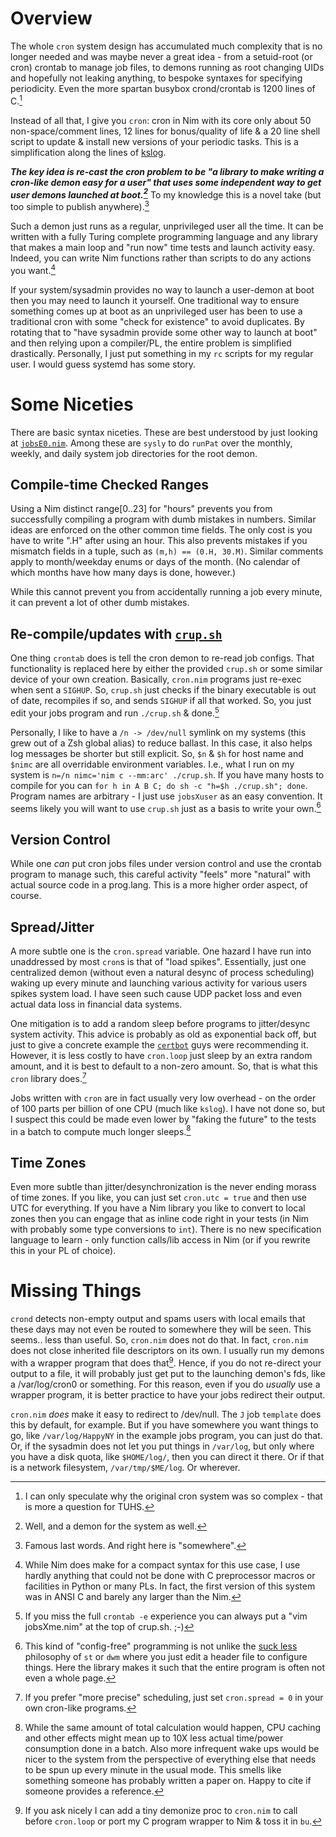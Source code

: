 Overview
========
The whole `cron` system design has accumulated much complexity that is no longer
needed and was maybe never a great idea - from a setuid-root (or cron) crontab
to manage job files, to demons running as root changing UIDs and hopefully not
leaking anything, to bespoke syntaxes for specifying periodicity.  Even the more
spartan busybox crond/crontab is 1200 lines of C.[^1]

Instead of all that, I give you `cron`: cron in Nim with its core only about 50
non-space/comment lines, 12 lines for bonus/quality of life & a 20 line shell
script to update & install new versions of your periodic tasks.  This is a
simplification along the lines of [kslog](https://github.com/c-blake/kslog).

***The key idea is re-cast the cron problem to be "a library to make writing a
cron-like demon easy for a user" that uses some independent way to get user
demons launched at boot.[^2]***  To my knowledge this is a novel take (but too
simple to publish anywhere).[^3]

Such a demon just runs as a regular, unprivileged user all the time.  It can be
written with a fully Turing complete programming language and any library that
makes a main loop and "run now" time tests and launch activity easy.  Indeed,
you can write Nim functions rather than scripts to do any actions you want.[^4]

If your system/sysadmin provides no way to launch a user-demon at boot then you
may need to launch it yourself.  One traditional way to ensure something comes
up at boot as an unprivileged user has been to use a traditional cron with some
"check for existence" to avoid duplicates.  By rotating that to "have sysadmin
provide some other way to launch at boot" and then relying upon a compiler/PL,
the entire problem is simplified drastically.  Personally, I just put something
in my `rc` scripts for my regular user.  I would guess systemd has some story.

Some Niceties
=============
There are basic syntax niceties.  These are best understood by just looking at
[`jobsE0.nim`](examples/jobsE0.nim).  Among these are `sysly` to do `runPat`
over the monthly, weekly, and daily system job directories for the root demon.

Compile-time Checked Ranges
---------------------------
Using a Nim distinct range[0..23] for "hours" prevents you from successfully
compiling a program with dumb mistakes in numbers.  Similar ideas are enforced
on the other common time fields.  The only cost is you have to write ".H" after
using an hour.  This also prevents mistakes if you mismatch fields in a tuple,
such as `(m,h) == (0.H, 30.M)`.  Similar comments apply to month/weekday enums
or days of the month.  (No calendar of which months have how many days is done,
however.)

While this cannot prevent you from accidentally running a job every minute, it
can prevent a lot of other dumb mistakes.

Re-compile/updates with [`crup.sh`](crup.sh)
--------------------------------------------
One thing `crontab` does is tell the cron demon to re-read job configs.  That
functionality is replaced here by either the provided `crup.sh` or some similar
device of your own creation.  Basically, `cron.nim` programs just re-exec when
sent a `SIGHUP`.  So, `crup.sh` just checks if the binary executable is out of
date, recompiles if so, and sends `SIGHUP` if all that worked.  So, you just
edit your jobs program and run `./crup.sh` & done.[^5]

Personally, I like to have a `/n -> /dev/null` symlink on my systems (this grew
out of a Zsh global alias) to reduce ballast.  In this case, it also helps log
messages be shorter but still explicit.  So, `$n` & `$h` for host name and
`$nimc` are all overridable environment variables.  I.e., what I run on my
system is `n=/n nimc='nim c --mm:arc' ./crup.sh`.  If you have many hosts to
compile for you can `for h in A B C; do sh -c "h=$h ./crup.sh"; done`.  Program
names are arbitrary - I just use `jobsXuser` as an easy convention.  It seems
likely you will want to use `crup.sh` just as a basis to write your own.[^6]

Version Control
---------------
While one *can* put cron jobs files under version control and use the crontab
program to manage such, this careful activity "feels" more "natural" with actual
source code in a prog.lang.  This is a more higher order aspect, of course.

Spread/Jitter
-------------
A more subtle one is the `cron.spread` variable.  One hazard I have run into
unaddressed by most `cron`s is that of "load spikes".  Essentially, just one
centralized demon (without even a natural desync of process scheduling) waking
up every minute and launching various activity for various users spikes system
load.  I have seen such cause UDP packet loss and even actual data loss in
financial data systems.

One mitigation is to add a random sleep before programs to jitter/desync system
activity.  This advice is probably as old as exponential back off, but just to
give a concrete example the
[`certbot`](https://stackoverflow.com/questions/41535546/how-do-i-schedule-the-lets-encrypt-certbot-to-automatically-renew-my-certificat)
guys were recommending it.  However, it is less costly to have `cron.loop` just
sleep by an extra random amount, and it is best to default to a non-zero amount.
So, that is what this `cron` library does.[^7]

Jobs written with `cron` are in fact usually very low overhead - on the order of
100 parts per billion of one CPU (much like `kslog`).  I have not done so, but I
suspect this could be made even lower by "faking the future" to the tests in a
batch to compute much longer sleeps.[^8]

Time Zones
----------
Even more subtle than jitter/desynchronization is the never ending morass of
time zones.  If you like, you can just set `cron.utc = true` and then use UTC
for everything.  If you have a Nim library you like to convert to local zones
then you can engage that as inline code right in your tests (in Nim with
probably some type conversions to `int`).  There is no new specification
language to learn - only function calls/lib access in Nim (or if you rewrite
this in your PL of choice).

Missing Things
==============
`crond` detects non-empty output and spams users with local emails that these
days may not even be routed to somewhere they will be seen.  This seems.. less
than useful.  So, `cron.nim` does not do that.  In fact, `cron.nim` does not
close inherited file descriptors on its own.  I usually run my demons with a
wrapper program that does that[^9].  Hence, if you do not re-direct your output
to a file, it will probably just get put to the launching demon's fds, like a
/var/log/cron0 or something.  For this reason, even if you do *usually* use a
wrapper program, it is better practice to have your jobs redirect their output.

`cron.nim` *does* make it easy to redirect to /dev/null.  The `J` job `template`
does this by default, for example.  But if you have somewhere you want things to
go, like `/var/log/HappyNY` in the example jobs program, you can just do that.
Or, if the sysadmin does not let you put things in `/var/log`, but only where
you have a disk quota, like `$HOME/log/`, then you can direct it there.  Or if
that is a network filesystem, `/var/tmp/$ME/log`.  Or wherever.

[^1]: I can only speculate why the original cron system was so complex - that is
more a question for TUHS.

[^2]: Well, and a demon for the system as well.

[^3]: Famous last words.  And right here is "somewhere".

[^4]: While Nim does make for a compact syntax for this use case, I use hardly
anything that could not be done with C preprocessor macros or facilities in
Python or many PLs.  In fact, the first version of this system was in ANSI C and
barely any larger than the Nim.

[^5]: If you miss the full `crontab -e` experience you can always put a "vim
jobsXme.nim" at the top of crup.sh. ;-)

[^6]: This kind of "config-free" programming is not unlike the [suck
less](https://suckless.org/) philosophy of `st` or `dwm` where you just edit a
header file to configure things.  Here the library makes it such that the entire
program is often not even a whole page.

[^7]: If you prefer "more precise" scheduling, just set `cron.spread = 0` in
your own cron-like programs.

[^8]: While the same amount of total calculation would happen, CPU caching and
other effects might mean up to 10X less actual time/power consumption done in a
batch.  Also more infrequent wake ups would be nicer to the system from the
perspective of everything else that needs to be spun up every minute in the
usual mode.  This smells like something someone has probably written a paper on.
Happy to cite if someone provides a reference.

[^9]: If you ask nicely I can add a tiny demonize proc to `cron.nim` to call
before `cron.loop` or port my C program wrapper to Nim & toss it in `bu`.
